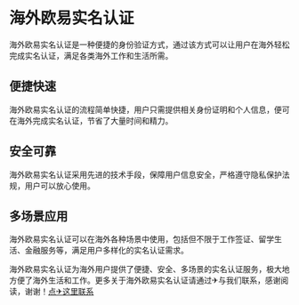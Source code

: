 # 海外欧易实名认证

海外欧易实名认证是一种便捷的身份验证方式，通过该方式可以让用户在海外轻松完成实名认证，满足各类海外工作和生活所需。

## 便捷快速

海外欧易实名认证的流程简单快捷，用户只需提供相关身份证明和个人信息，便可在海外完成实名认证，节省了大量时间和精力。

## 安全可靠

海外欧易实名认证采用先进的技术手段，保障用户信息安全，严格遵守隐私保护法规，用户可以放心使用。

## 多场景应用

海外欧易实名认证可以在海外各种场景中使用，包括但不限于工作签证、留学生活、金融服务等，满足用户多样化的实名认证需求。

海外欧易实名认证为海外用户提供了便捷、安全、多场景的实名认证服务，极大地方便了海外生活和工作。更多关于海外欧易实名认证请通过✈与我们联系，感谢阅读，谢谢！[点✈这里联系](https://ww.k02.cc)